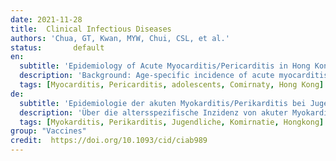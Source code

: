 ```yaml
---
date: 2021-11-28
title:  Clinical Infectious Diseases
authors: 'Chua, GT, Kwan, MYW, Chui, CSL, et al.'
status:       default
en:
  subtitle: 'Epidemiology of Acute Myocarditis/Pericarditis in Hong Kong Adolescents Following Comirnaty Vaccination'
  description: 'Background: Age-specific incidence of acute myocarditis/pericarditis in adolescents following Comirnaty vaccination in Asia is lacking. This study aimed to study the clinical characteristics and incidence of acute myocarditis/pericarditis among Hong Kong adolescents following Comirnaty vaccination. Methods: This is a population cohort study in Hong Kong that monitored adverse events following immunization through a pharmacovigilance system for COVID-19 vaccines. All adolescents aged between 12 and 17 years following Comirnaty vaccination were monitored under the COVID-19 vaccine Adverse Event Response and Evaluation Programme. The clinical characteristics and overall incidence of acute myocarditis/pericarditis in adolescents following Comirnaty vaccination were analysed.Results Between 14 June 2021 and 4 September 2021, 33 Chinese adolescents who developed acute myocarditis/pericarditis following Comirnaty vaccination were identified. 29 (87.88%) were males and 4 (12.12%) were females, with a median age of 15.25 years. 27 (81.82%) and 6 (18.18%) cases developed acute myocarditis/pericarditis after receiving the second and first dose, respectively. All cases are mild and required only conservative management.The overall incidence of acute myocarditis/pericarditis was 18.52 (95% Confidence Interval [CI], 11.67-29.01) per 100,000 persons vaccinated. The incidence after the first and second doses were 3.37 (95%CI 1.12-9.51) and 21.22 (95%CI 13.78-32.28 per 100,000 persons vaccinated, respectively. Among male adolescents, the incidence after the first and second doses were 5.57 (95% CI 2.38-12.53) and 37.32 (95% CI 26.98-51.25) per 100,000 persons vaccinated. Conclusions There is a significant increase in the risk of acute myocarditis/pericarditis following Comirnaty vaccination among Chinese male adolescents, especially after the second dose.'
  tags: [Myocarditis, Pericarditis, adolescents, Comirnaty, Hong Kong]
de: 
  subtitle: 'Epidemiologie der akuten Myokarditis/Perikarditis bei Jugendlichen in Hongkong nach der Komirnaty-Impfung'
  description: 'Über die altersspezifische Inzidenz von akuter Myokarditis/Perikarditis bei Jugendlichen nach einer Comirnaty-Impfung in Asien gibt es keine Daten. Ziel dieser Studie war es, die klinischen Merkmale und die Häufigkeit von akuter Myokarditis/Perikarditis bei Jugendlichen in Hongkong nach einer Comirnaty-Impfung zu untersuchen. Methoden. Es handelt sich um eine bevölkerungsbezogene Kohortenstudie in Hongkong, bei der unerwünschte Ereignisse nach einer Impfung über ein Pharmakovigilanzsystem für COVID-19-Impfstoffe überwacht wurden. Alle Jugendlichen im Alter von 12 bis 17 Jahren, die eine Comirnaty-Impfung erhalten hatten, wurden im Rahmen des COVID-19-Impfstoffs im Rahmen des Programms zur Erfassung und Bewertung unerwünschter Ereignisse beobachtet. Die klinischen Merkmale und die Gesamthäufigkeit der akuten Myokarditis/Perikarditis bei Jugendlichen nach einer Comirnaty-Impfung wurden analysiert. Ergebnisse. Zwischen dem 14. Juni 2021 und dem 4. September 2021 wurden 33 chinesische Jugendliche ermittelt, die nach der Comirnaty-Impfung eine akute Myokarditis/Perikarditis entwickelten. 29 (87,88 %) waren männlich und 4 (12,12 %) weiblich, mit einem Durchschnittsalter von 15,25 Jahren. 27 (81,82 %) und 6 (18,18 %) Fälle entwickelten nach der zweiten bzw. ersten Dosis eine akute Myokarditis/Perikarditis. Die Gesamthäufigkeit der akuten Myokarditis/Perikarditis betrug 18,52 (95 % Konfidenzintervall [KI], 11,67-29,01) pro 100.000 Geimpfte. Die Inzidenz nach der ersten und zweiten Dosis betrug 3,37 (95%CI 1,12-9,51) bzw. 21,22 (95%CI 13,78-32,28) pro 100.000 Geimpfte. Bei den männlichen Jugendlichen lag die Inzidenz nach der ersten und zweiten Dosis bei 5,57 (95% CI 2,38-12,53) und 37,32 (95% CI 26,98-51,25) pro 100.000 Geimpfte. Schlussfolgerungen. Das Risiko einer akuten Myokarditis/Perikarditis ist bei chinesischen männlichen Jugendlichen nach einer Comirnaty-Impfung deutlich erhöht, insbesondere nach der zweiten Dosis.'
  tags: [Myokarditis, Perikarditis, Jugendliche, Komirnatie, Hongkong]
group: "Vaccines"
credit:  https://doi.org/10.1093/cid/ciab989
---
```

